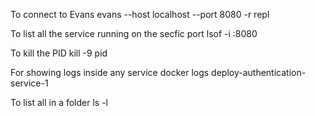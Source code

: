 To connect to Evans
evans --host localhost --port 8080 -r repl

To list all the service running on the secfic port
lsof -i :8080

To kill the PID
kill -9 pid

For showing logs inside any service
docker logs deploy-authentication-service-1

To list all in a folder
ls -l